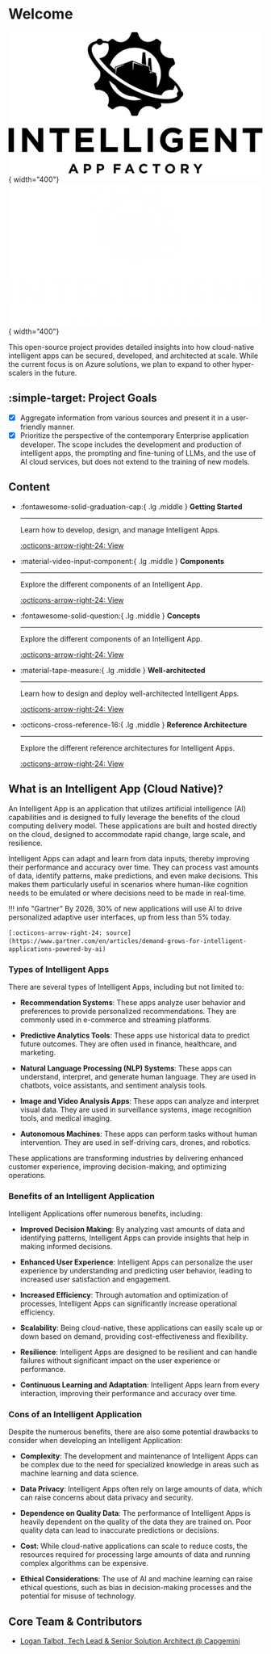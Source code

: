 # Welcome
![Image title](images/branding/logo-black-transparent.png#only-light){ width="400"}
![Image title](images/branding/logo-white-transparent.png#only-dark){ width="400"}


This open-source project provides detailed insights into how cloud-native intelligent apps can be secured, developed, and architected at scale. While the current focus is on Azure solutions, we plan to expand to other hyper-scalers in the future.

## :simple-target: Project Goals
- [x] Aggregate information from various sources and present it in a user-friendly manner.
- [x] Prioritize the perspective of the contemporary Enterprise application developer. The scope includes the development and production of intelligent apps, the prompting and fine-tuning of LLMs, and the use of AI cloud services, but does not extend to the training of new models.

## Content

<div class="grid cards" markdown>

-   :fontawesome-solid-graduation-cap:{ .lg .middle } __Getting Started__

    ---

    Learn how to develop, design, and manage Intelligent Apps.

    [:octicons-arrow-right-24: View](getting-started/overview.md)

-   :material-video-input-component:{ .lg .middle } __Components__

    ---

    Explore the different components of an Intelligent App.

    [:octicons-arrow-right-24: View](components/overview.md)

-   :fontawesome-solid-question:{ .lg .middle } __Concepts__

    ---

    Explore the different components of an Intelligent App.

    [:octicons-arrow-right-24: View](concepts/overview.md)

-   :material-tape-measure:{ .lg .middle } __Well-architected__

    ---

    Learn how to design and deploy well-architected Intelligent Apps.
    
    [:octicons-arrow-right-24: View](well-architected/overview.md)

-   :octicons-cross-reference-16:{ .lg .middle } __Reference Architecture__

    ---
    
    Explore the different reference architectures for Intelligent Apps.

    [:octicons-arrow-right-24: View](reference-architecture/overview.md)

</div>

## What is an Intelligent App (Cloud Native)?

An Intelligent App is an application that utilizes artificial intelligence (AI) capabilities and is designed to fully leverage the benefits of the cloud computing delivery model. These applications are built and hosted directly on the cloud, designed to accommodate rapid change, large scale, and resilience.

Intelligent Apps can adapt and learn from data inputs, thereby improving their performance and accuracy over time. They can process vast amounts of data, identify patterns, make predictions, and even make decisions. This makes them particularly useful in scenarios where human-like cognition needs to be emulated or where decisions need to be made in real-time.

!!! info "Gartner"
    By 2026, 30% of new applications will use AI to drive personalized adaptive user interfaces, up from less than 5% today.

    [:octicons-arrow-right-24: source](https://www.gartner.com/en/articles/demand-grows-for-intelligent-applications-powered-by-ai)

### Types of Intelligent Apps
There are several types of Intelligent Apps, including but not limited to:

- __Recommendation Systems__: These apps analyze user behavior and preferences to provide personalized recommendations. They are commonly used in e-commerce and streaming platforms.

- __Predictive Analytics Tools__: These apps use historical data to predict future outcomes. They are often used in finance, healthcare, and marketing.

- __Natural Language Processing (NLP) Systems__: These apps can understand, interpret, and generate human language. They are used in chatbots, voice assistants, and sentiment analysis tools.

- __Image and Video Analysis Apps__: These apps can analyze and interpret visual data. They are used in surveillance systems, image recognition tools, and medical imaging.

- __Autonomous Machines__: These apps can perform tasks without human intervention. They are used in self-driving cars, drones, and robotics.

These applications are transforming industries by delivering enhanced customer experience, improving decision-making, and optimizing operations.

### Benefits of an Intelligent Application

Intelligent Applications offer numerous benefits, including:

- __Improved Decision Making__: By analyzing vast amounts of data and identifying patterns, Intelligent Apps can provide insights that help in making informed decisions.

- __Enhanced User Experience__: Intelligent Apps can personalize the user experience by understanding and predicting user behavior, leading to increased user satisfaction and engagement.

- __Increased Efficiency__: Through automation and optimization of processes, Intelligent Apps can significantly increase operational efficiency.

- __Scalability__: Being cloud-native, these applications can easily scale up or down based on demand, providing cost-effectiveness and flexibility.

- __Resilience__: Intelligent Apps are designed to be resilient and can handle failures without significant impact on the user experience or performance.

- __Continuous Learning and Adaptation__: Intelligent Apps learn from every interaction, improving their performance and accuracy over time.

### Cons of an Intelligent Application

Despite the numerous benefits, there are also some potential drawbacks to consider when developing an Intelligent Application:

- __Complexity__: The development and maintenance of Intelligent Apps can be complex due to the need for specialized knowledge in areas such as machine learning and data science.

- __Data Privacy__: Intelligent Apps often rely on large amounts of data, which can raise concerns about data privacy and security.

- __Dependence on Quality Data__: The performance of Intelligent Apps is heavily dependent on the quality of the data they are trained on. Poor quality data can lead to inaccurate predictions or decisions.

- __Cost__: While cloud-native applications can scale to reduce costs, the resources required for processing large amounts of data and running complex algorithms can be expensive.

- __Ethical Considerations__: The use of AI and machine learning can raise ethical questions, such as bias in decision-making processes and the potential for misuse of technology.


## Core Team & Contributors
- [Logan Talbot, Tech Lead & Senior Solution Architect @ Capgemini](https://logantalbot.com/)